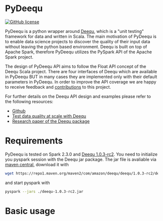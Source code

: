 # PyDeequ
[![GitHub license](https://img.shields.io/github/license/margitaii/pydeequ.svg)](https://github.com/margitaii/pydeequ/blob/master/LICENSE)

PyDeequ is a python wrapper around [Deequ](https://github.com/awslabs/deequ), which is a "unit testing" framework for data and written in Scala. The main motivation of PyDeequ is to enable data science projects to discover the quality of their input data without leaving the python based environment. Deequ is built on top of Apache Spark, therefore PyDeequ utilizes the PySpark API of the Apache Spark project.

The design of PyDeequ API aims to follow the Float API concept of the Deequ Scala project. There are four interfaces of Deequ which are available in PyDeequ BUT in many cases they are implemented only with their default parameters in PyDeequ. In order to improve the API coverage we are happy to receive feedback and [contributions](CONTRIBUTIONS.md) to this project.

For further details on the Deequ API design and examples please refer to the following resources:

 * [Github](https://github.com/awslabs/deequ)
 * [Test data quality at scale with Deequ](https://aws.amazon.com/blogs/big-data/test-data-quality-at-scale-with-deequ/)
 * [Research paper of the Deequ package](http://www.vldb.org/pvldb/vol11/p1781-schelter.pdf)

# Requirements

PyDeequ is tested on Spark 2.3.0 and [Deequ 1.0.3-rc2](https://github.com/awslabs/deequ/tree/1.0.3-rc2). You need to initialize you pyspark session with the Deequ jar package. The jar file is avaliable via [maven central](http://mvnrepository.com/artifact/com.amazon.deequ/deequ), download it with

```bash
wget https://repo1.maven.org/maven2/com/amazon/deequ/deequ/1.0.3-rc2/deequ-1.0.3-rc2.jar
```

and start pyspark with

```bash
pyspark --jars ./deequ-1.0.3-rc2.jar
```

# Basic usage